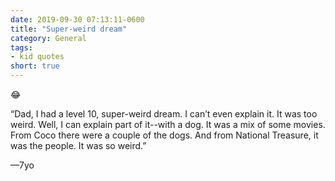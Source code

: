 ```yaml
---
date: 2019-09-30 07:13:11-0600
title: "Super-weird dream"
category: General
tags:
- kid quotes
short: true
---
```


😂

“Dad, I had a level 10, super-weird dream. I can’t even explain it. It was too weird. Well, I can explain part of it--with a dog. It was a mix of some movies. From Coco there were a couple of the dogs. And from National Treasure, it was the people. It was so weird.”

—7yo
